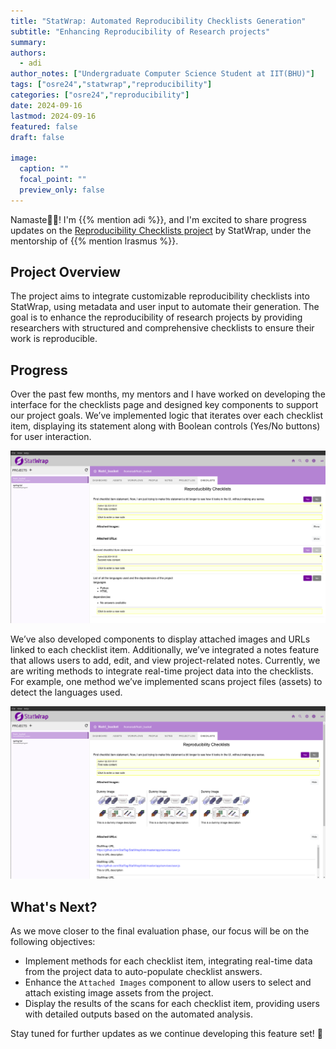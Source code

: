 ```yaml
---
title: "StatWrap: Automated Reproducibility Checklists Generation"
subtitle: "Enhancing Reproducibility of Research projects"
summary:
authors: 
  - adi
author_notes: ["Undergraduate Computer Science Student at IIT(BHU)"]
tags: ["osre24","statwrap","reproducibility"]
categories: ["osre24","reproducibility"]
date: 2024-09-16
lastmod: 2024-09-16
featured: false
draft: false

image:
  caption: ""
  focal_point: ""
  preview_only: false
---
```


Namaste🙏🏻! I'm {{% mention adi %}}, and I'm excited to share progress updates on the [Reproducibility Checklists project](https://drive.google.com/file/d/1xV7eHL9lIWGKueQJxBks6OB_rcXCr8JY/view?usp=sharing) by StatWrap, under the mentorship of {{% mention lrasmus %}}.

## Project Overview

The project aims to integrate customizable reproducibility checklists into StatWrap, using metadata and user input to automate their generation. The goal is to enhance the reproducibility of research projects by providing researchers with structured and comprehensive checklists to ensure their work is reproducible.

## Progress

Over the past few months, my mentors and I have worked on developing the interface for the checklists page and designed key components to support our project goals. We’ve implemented logic that iterates over each checklist item, displaying its statement along with Boolean controls (Yes/No buttons) for user interaction.

![Checklists Page](checklist1.png)

We’ve also developed components to display attached images and URLs linked to each checklist item. Additionally, we’ve integrated a notes feature that allows users to add, edit, and view project-related notes. Currently, we are writing methods to integrate real-time project data into the checklists. For example, one method we’ve implemented scans project files (assets) to detect the languages used.

![Checklists Details](checklist2.png)

## What's Next?

As we move closer to the final evaluation phase, our focus will be on the following objectives:
- Implement methods for each checklist item, integrating real-time data from the project data to auto-populate checklist answers.
- Enhance the `Attached Images` component to allow users to select and attach existing image assets from the project.
- Display the results of the scans for each checklist item, providing users with detailed outputs based on the automated analysis.

Stay tuned for further updates as we continue developing this feature set! 🚀
